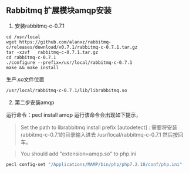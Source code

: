 Rabbitmq 扩展模块amqp安装
---
1. 安装rabbitmq-c-0.7.1
```
cd /usr/local
wget https://github.com/alanxz/rabbitmq-c/releases/download/v0.7.1/rabbitmq-c-0.7.1.tar.gz
tar -xzvf   rabbitmq-c-0.7.1.tar.gz
cd rabbitmq-c-0.7.1
./configure --prefix=/usr/local/rabbitmq-c-0.7.1
make && make install
```
生产.so文件位置
```sh
/usr/local/rabbitmq-c-0.7.1/lib/librabbitmq.so
```

2. 第二步安装amqp

运行命令：pecl install amqp 运行该命令会出现如下提示，

> Set the path to librabbitmq install prefix [autodetect] :
需要将安装rabbitmq-c-0.7.1的目录输入进去 /usr/local/rabbitmq-c-0.7.1 然后按回车。

> You should add "extension=amqp.so" to php.ini
```sh
pecl config-set "/Applications/MAMP/bin/php/php7.2.10/conf/php.ini"
```
